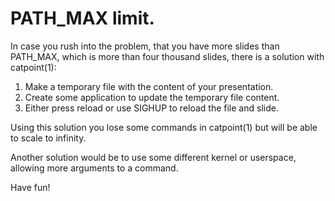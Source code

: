 # PATH_MAX limit.

In  case you  rush into  the  problem, that  you have  more slides  than
PATH_MAX, which is  more than four thousand slides, there  is a solution
with catpoint(1):

1. Make a temporary file with the content of your presentation.
2. Create some application to update the temporary file content.
2. Either press reload or use SIGHUP to reload the file and slide.

Using this  solution you lose some  commands in catpoint(1) but  will be
able to scale to infinity.

Another solution  would be  to use some  different kernel  or userspace,
allowing more arguments to a command.

Have fun!

